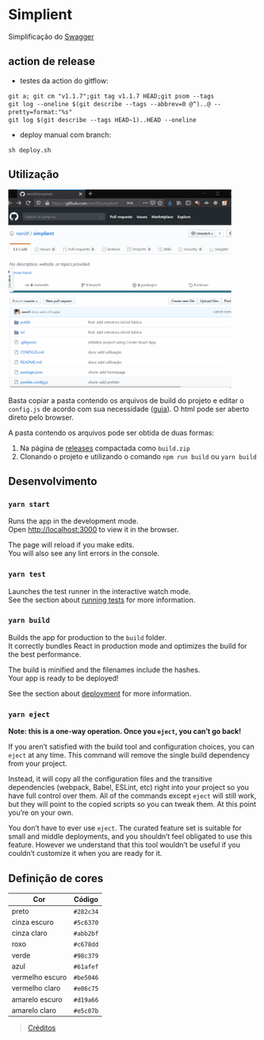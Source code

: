 # Simplient

Simplificação do [Swagger](https://swagger.io)

## action de release

- testes da action do gitflow:
```
git a; git cm "v1.1.7";git tag v1.1.7 HEAD;git psom --tags
git log --oneline $(git describe --tags --abbrev=0 @^)..@ --pretty=format:"%s"
git log $(git describe --tags HEAD~1)..HEAD --oneline
```

- deploy manual com branch:
```
sh deploy.sh
```

## Utilização

<img src="docs/get-started.gif" alt="get started" width="450" height="400"/>

Basta copiar a pasta contendo os arquivos de build do projeto e editar o `config.js` de acordo com sua necessidade ([guia](CONFIGJS.md)). O html pode ser aberto direto pelo browser.

A pasta contendo os arquivos pode ser obtida de duas formas:

1. Na página de [releases](https://github.com/nenitf/simplient/releases) compactada como `build.zip`
2. Clonando o projeto e utilizando o comando ``npm run build`` ou ``yarn build``

## Desenvolvimento
### `yarn start`

Runs the app in the development mode.<br />
Open [http://localhost:3000](http://localhost:3000) to view it in the browser.

The page will reload if you make edits.<br />
You will also see any lint errors in the console.

### `yarn test`

Launches the test runner in the interactive watch mode.<br />
See the section about [running tests](https://facebook.github.io/create-react-app/docs/running-tests) for more information.

### `yarn build`

Builds the app for production to the `build` folder.<br />
It correctly bundles React in production mode and optimizes the build for the best performance.

The build is minified and the filenames include the hashes.<br />
Your app is ready to be deployed!

See the section about [deployment](https://facebook.github.io/create-react-app/docs/deployment) for more information.

### `yarn eject`

**Note: this is a one-way operation. Once you `eject`, you can’t go back!**

If you aren’t satisfied with the build tool and configuration choices, you can `eject` at any time. This command will remove the single build dependency from your project.

Instead, it will copy all the configuration files and the transitive dependencies (webpack, Babel, ESLint, etc) right into your project so you have full control over them. All of the commands except `eject` will still work, but they will point to the copied scripts so you can tweak them. At this point you’re on your own.

You don’t have to ever use `eject`. The curated feature set is suitable for small and middle deployments, and you shouldn’t feel obligated to use this feature. However we understand that this tool wouldn’t be useful if you couldn’t customize it when you are ready for it.

## Definição de cores

| Cor             | Código    |
|-----------------|-----------|
| preto           | `#282c34` |
| cinza escuro    | `#5c6370` |
| cinza claro     | `#abb2bf` |
| roxo            | `#c678dd` |
| verde           | `#98c379` |
| azul            | `#61afef` |
| vermelho escuro | `#be5046` |
| vermelho claro  | `#e06c75` |
| amarelo escuro  | `#d19a66` |
| amarelo claro   | `#e5c07b` |

> [Créditos](https://github.com/joshdick/onedark.vim)

